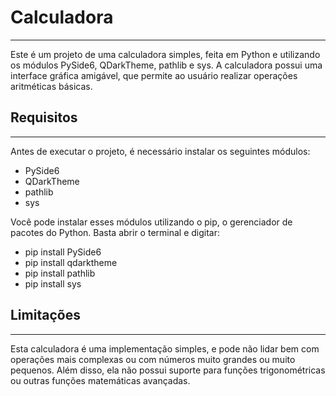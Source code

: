 # Calculadora 
***
Este é um projeto de uma calculadora simples, feita em Python e utilizando os módulos PySide6, QDarkTheme, pathlib e sys. A calculadora possui uma interface gráfica amigável, que permite ao usuário realizar operações aritméticas básicas.

## Requisitos
***
Antes de executar o projeto, é necessário instalar os seguintes módulos:

* PySide6
* QDarkTheme
* pathlib
* sys

Você pode instalar esses módulos utilizando o pip, o gerenciador de pacotes do Python. Basta abrir o terminal e digitar:

* pip install PySide6
* pip install qdarktheme
* pip install pathlib
* pip install sys

## Limitações
***

Esta calculadora é uma implementação simples, e pode não lidar bem com operações mais complexas ou com números muito grandes ou muito pequenos. Além disso, ela não possui suporte para funções trigonométricas ou outras funções matemáticas avançadas.
